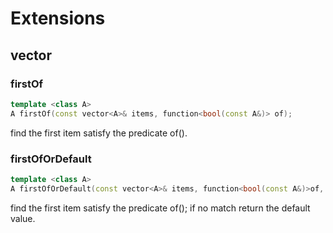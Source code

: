# Extensions

## vector

### firstOf

```c++
template <class A>
A firstOf(const vector<A>& items, function<bool(const A&)> of);

```

find the first item satisfy the predicate of().


### firstOfOrDefault

```c++
template <class A>
A firstOfOrDefault(const vector<A>& items, function<bool(const A&)>of, const A& def);
```

find the first item satisfy the predicate of(); if no match return the default value.
